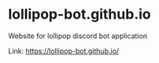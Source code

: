 # lollipop-bot.github.io
Website for lollipop discord bot application

Link: https://lollipop-bot.github.io/
